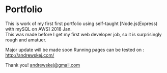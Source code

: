 # Portfolio

This is work of my first first portfolio using self-taught [Node.js(Express) with mySQL on AWS] 2018 Jan.    
This was made before I get my first web developer job, so it is surprisingly rough and amatuer.     

Major update will be made soon
Running pages can be tested on : http://andrewskej.com/


Thank you!
andrewskej@gmail.com
